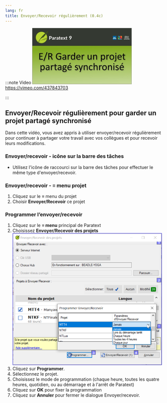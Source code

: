 ```yaml
---
lang: fr
title: Envoyer/Recevoir régulièrement (0.4c)
---
```


:::note Video
[![ ](../../media/0.4c.png)](https://vimeo.com/437843703)  
https://vimeo.com/437843703
 
:::

## Envoyer/Recevoir régulièrement pour garder un projet partagé synchronisé

Dans cette vidéo, vous avez appris à utiliser envoyer/recevoir régulièrement pour continuer à partager votre travail avec vos collègues et pour recevoir leurs modifications.

### Envoyer/recevoir - icône sur la barre des tâches

-  Utilisez l'icône de raccourci sur la barre des tâches pour effectuer le même type d'envoyer/recevoir.

### Envoyer/recevoir - ≡ menu projet 

1.  Cliquez sur le **≡** menu du projet 
1.  Choisir **Envoyer/Recevoir** ce projet

### Programmer l’envoyer/recevoir

1.  Cliquez sur le **≡ menu** principal de Paratext
1.  Choisissez **Envoyer/Recevoir des projets**
    ![](../../media/d34b164bd48ddcc6886dad79d6ce2f05.png)
1.  Cliquez sur **Programmer**.
1.  Sélectionnez le projet.
1.  Choisissez le mode de programmation (chaque heure, toutes les quatre heures, quotidien, ou au démarrage et à l'arrêt de Paratext)
1.  Cliquez sur **OK** pour fixer la programmation
1.  Cliquez sur **Annuler** pour fermer le dialogue Envoyer/recevoir.

